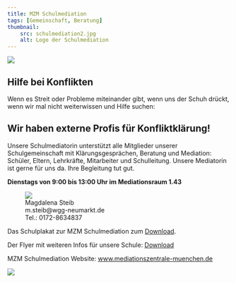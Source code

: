 ```yaml
---
title: MZM Schulmediation
tags: [Gemeinschaft, Beratung]
thumbnail: 
    src: schulmediation2.jpg
    alt: Logo der Schulmediation
---
```


<img src="/images/schulmediation2.jpg">


<h2>Hilfe bei Konflikten</h2>

<p>Wenn es Streit oder Probleme miteinander gibt,
    wenn uns der Schuh drückt,
    wenn wir mal nicht weiterwissen und Hilfe suchen:
</p>

<h2>Wir haben externe Profis für Konfliktklärung!</h2>

<p>Unsere Schulmediatorin unterstützt alle Mitglieder unserer Schulgemeinschaft
    mit Klärungsgesprächen, Beratung und Mediation: Schüler, Eltern, Lehrkräfte, Mitarbeiter und Schulleitung. Unsere Mediatorin ist gerne für uns da. Ihre Begleitung tut gut.
</p>

<strong>Dienstags von 9:00 bis 13:00 Uhr im Mediationsraum 1.43</strong>

<figure>
    <img src="/images/magdalena_steib.jpg">
    <figcaption>Magdalena Steib<br>
    m.steib@wgg-neumarkt.de<br>
    Tel.: 0172-8634837</figcaption>
</figure>

<p>Das Schulplakat zur MZM Schulmediation zum <a href="/documents/plakat_schulmediation.pdf" target = "_blank">Download</a>.</p>
<p>Der Flyer mit weiteren Infos für unsere Schule: <a href="/documents/flyer_schulmediation.pdf" target = "_blank">Download</a></p>
<p>MZM Schulmediation Website: <a href="https://www.mediationszentrale-muenchen.de/" target="_blank">www.mediationszentrale-muenchen.de</a></p>

<img src="/images/schulmediation.jpg">
